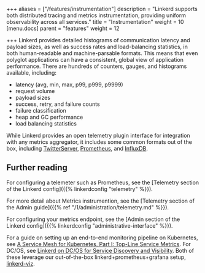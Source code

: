 +++
aliases = ["/features/instrumentation"]
description = "Linkerd supports both distributed tracing and metrics instrumentation, providing uniform observability across all services."
title = "Instrumentation"
weight = 10
[menu.docs]
parent = "features"
weight = 12

+++
Linkerd provides detailed histograms of communication latency and payload sizes,
as well as success rates and load-balancing statistics, in both human-readable
and machine-parsable formats. This means that even polyglot applications can
have a consistent, global view of application performance. There are hundreds of
counters, gauges, and histograms available, including:

* latency (avg, min, max, p99, p999, p9999)
* request volume
* payload sizes
* success, retry, and failure counts
* failure classification
* heap and GC performance
* load balancing statistics

While Linkerd provides an open telemetry plugin interface for integration with
any metrics aggregator, it includes some common formats out of the box, including
[TwitterServer](https://twitter.github.io/twitter-server/Admin.html#admin-metrics-json),
[Prometheus](https://prometheus.io/), and
[InfluxDB](https://docs.influxdata.com/influxdb/).

## Further reading

For configuring a telemeter such as Prometheus, see the
[Telemetry section of the Linkerd config]({{% linkerdconfig "telemetry" %}}).

For more detail about Metrics instrumention, see the
[Telemetry section of the Admin guide]({{% ref
"/1/administration/telemetry.md"
%}}).

For configuring your metrics endpoint, see the [Admin section of the Linkerd
config]({{% linkerdconfig "administrative-interface" %}}).

For a guide on setting up an end-to-end monitoring pipeline on Kubernetes, see
[A Service Mesh for Kubernetes, Part I: Top-Line Service Metrics](https://blog.buoyant.io/2016/10/04/a-service-mesh-for-kubernetes-part-i-top-line-service-metrics/).
For DC/OS, see
[Linkerd on DC/OS for Service Discovery and Visibility](https://blog.buoyant.io/2016/10/10/linkerd-on-dcos-for-service-discovery-and-visibility/).
Both of these leverage our out-of-the-box linkerd+prometheus+grafana
setup, [linkerd-viz](https://github.com/linkerd/linkerd-viz).